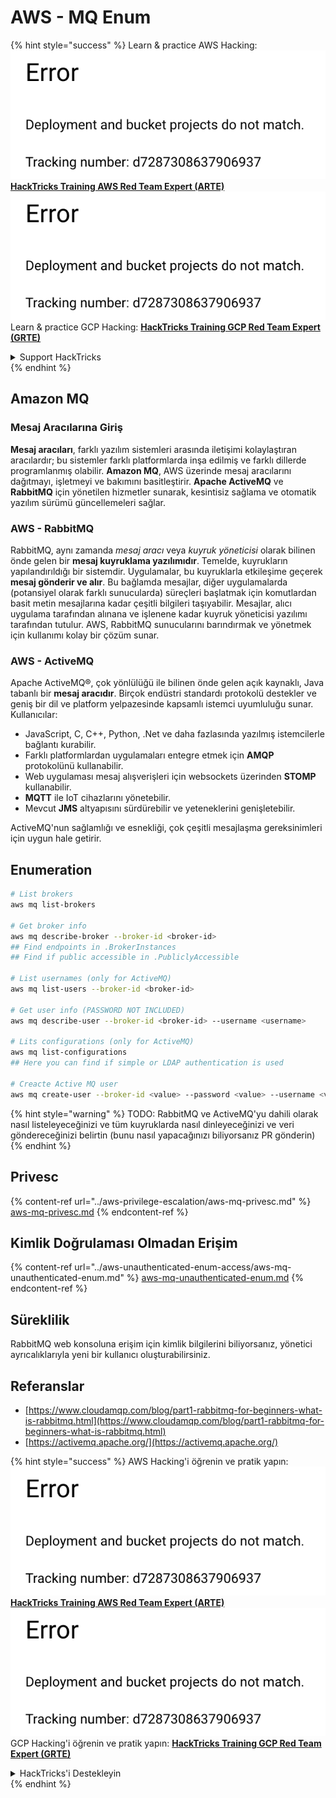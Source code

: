 # AWS - MQ Enum

{% hint style="success" %}
Learn & practice AWS Hacking:<img src="../../../.gitbook/assets/image (1) (1).png" alt="" data-size="line">[**HackTricks Training AWS Red Team Expert (ARTE)**](https://training.hacktricks.xyz/courses/arte)<img src="../../../.gitbook/assets/image (1) (1).png" alt="" data-size="line">\
Learn & practice GCP Hacking: <img src="../../../.gitbook/assets/image (2).png" alt="" data-size="line">[**HackTricks Training GCP Red Team Expert (GRTE)**<img src="../../../.gitbook/assets/image (2).png" alt="" data-size="line">](https://training.hacktricks.xyz/courses/grte)

<details>

<summary>Support HackTricks</summary>

* Check the [**subscription plans**](https://github.com/sponsors/carlospolop)!
* **Join the** 💬 [**Discord group**](https://discord.gg/hRep4RUj7f) or the [**telegram group**](https://t.me/peass) or **follow** us on **Twitter** 🐦 [**@hacktricks\_live**](https://twitter.com/hacktricks\_live)**.**
* **Share hacking tricks by submitting PRs to the** [**HackTricks**](https://github.com/carlospolop/hacktricks) and [**HackTricks Cloud**](https://github.com/carlospolop/hacktricks-cloud) github repos.

</details>
{% endhint %}

## Amazon MQ

### Mesaj Aracılarına Giriş

**Mesaj aracıları**, farklı yazılım sistemleri arasında iletişimi kolaylaştıran aracılardır; bu sistemler farklı platformlarda inşa edilmiş ve farklı dillerde programlanmış olabilir. **Amazon MQ**, AWS üzerinde mesaj aracılarını dağıtmayı, işletmeyi ve bakımını basitleştirir. **Apache ActiveMQ** ve **RabbitMQ** için yönetilen hizmetler sunarak, kesintisiz sağlama ve otomatik yazılım sürümü güncellemeleri sağlar.

### AWS - RabbitMQ

RabbitMQ, aynı zamanda _mesaj aracı_ veya _kuyruk yöneticisi_ olarak bilinen önde gelen bir **mesaj kuyruklama yazılımıdır**. Temelde, kuyrukların yapılandırıldığı bir sistemdir. Uygulamalar, bu kuyruklarla etkileşime geçerek **mesaj gönderir ve alır**. Bu bağlamda mesajlar, diğer uygulamalarda (potansiyel olarak farklı sunucularda) süreçleri başlatmak için komutlardan basit metin mesajlarına kadar çeşitli bilgileri taşıyabilir. Mesajlar, alıcı uygulama tarafından alınana ve işlenene kadar kuyruk yöneticisi yazılımı tarafından tutulur. AWS, RabbitMQ sunucularını barındırmak ve yönetmek için kullanımı kolay bir çözüm sunar.

### AWS - ActiveMQ

Apache ActiveMQ®, çok yönlülüğü ile bilinen önde gelen açık kaynaklı, Java tabanlı bir **mesaj aracıdır**. Birçok endüstri standardı protokolü destekler ve geniş bir dil ve platform yelpazesinde kapsamlı istemci uyumluluğu sunar. Kullanıcılar:

* JavaScript, C, C++, Python, .Net ve daha fazlasında yazılmış istemcilerle bağlantı kurabilir.
* Farklı platformlardan uygulamaları entegre etmek için **AMQP** protokolünü kullanabilir.
* Web uygulaması mesaj alışverişleri için websockets üzerinden **STOMP** kullanabilir.
* **MQTT** ile IoT cihazlarını yönetebilir.
* Mevcut **JMS** altyapısını sürdürebilir ve yeteneklerini genişletebilir.

ActiveMQ'nun sağlamlığı ve esnekliği, çok çeşitli mesajlaşma gereksinimleri için uygun hale getirir.

## Enumeration
```bash
# List brokers
aws mq list-brokers

# Get broker info
aws mq describe-broker --broker-id <broker-id>
## Find endpoints in .BrokerInstances
## Find if public accessible in .PubliclyAccessible

# List usernames (only for ActiveMQ)
aws mq list-users --broker-id <broker-id>

# Get user info (PASSWORD NOT INCLUDED)
aws mq describe-user --broker-id <broker-id> --username <username>

# Lits configurations (only for ActiveMQ)
aws mq list-configurations
## Here you can find if simple or LDAP authentication is used

# Creacte Active MQ user
aws mq create-user --broker-id <value> --password <value> --username <value> --console-access
```
{% hint style="warning" %}
TODO: RabbitMQ ve ActiveMQ'yu dahili olarak nasıl listeleyeceğinizi ve tüm kuyruklarda nasıl dinleyeceğinizi ve veri göndereceğinizi belirtin (bunu nasıl yapacağınızı biliyorsanız PR gönderin)
{% endhint %}

## Privesc

{% content-ref url="../aws-privilege-escalation/aws-mq-privesc.md" %}
[aws-mq-privesc.md](../aws-privilege-escalation/aws-mq-privesc.md)
{% endcontent-ref %}

## Kimlik Doğrulaması Olmadan Erişim

{% content-ref url="../aws-unauthenticated-enum-access/aws-mq-unauthenticated-enum.md" %}
[aws-mq-unauthenticated-enum.md](../aws-unauthenticated-enum-access/aws-mq-unauthenticated-enum.md)
{% endcontent-ref %}

## Süreklilik

RabbitMQ web konsoluna erişim için kimlik bilgilerini biliyorsanız, yönetici ayrıcalıklarıyla yeni bir kullanıcı oluşturabilirsiniz.

## Referanslar

* [https://www.cloudamqp.com/blog/part1-rabbitmq-for-beginners-what-is-rabbitmq.html](https://www.cloudamqp.com/blog/part1-rabbitmq-for-beginners-what-is-rabbitmq.html)
* [https://activemq.apache.org/](https://activemq.apache.org/)

{% hint style="success" %}
AWS Hacking'i öğrenin ve pratik yapın:<img src="../../../.gitbook/assets/image (1) (1).png" alt="" data-size="line">[**HackTricks Training AWS Red Team Expert (ARTE)**](https://training.hacktricks.xyz/courses/arte)<img src="../../../.gitbook/assets/image (1) (1).png" alt="" data-size="line">\
GCP Hacking'i öğrenin ve pratik yapın: <img src="../../../.gitbook/assets/image (2).png" alt="" data-size="line">[**HackTricks Training GCP Red Team Expert (GRTE)**<img src="../../../.gitbook/assets/image (2).png" alt="" data-size="line">](https://training.hacktricks.xyz/courses/grte)

<details>

<summary>HackTricks'i Destekleyin</summary>

* [**abonelik planlarını**](https://github.com/sponsors/carlospolop) kontrol edin!
* **💬 [**Discord grubuna**](https://discord.gg/hRep4RUj7f) veya [**telegram grubuna**](https://t.me/peass) katılın ya da **Twitter'da** 🐦 [**@hacktricks\_live**](https://twitter.com/hacktricks\_live)**'i takip edin.**
* **Hacking ipuçlarını paylaşmak için [**HackTricks**](https://github.com/carlospolop/hacktricks) ve [**HackTricks Cloud**](https://github.com/carlospolop/hacktricks-cloud) github reposuna PR gönderin.**

</details>
{% endhint %}
